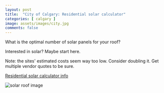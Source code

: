 ```yaml
---
layout: post
title:  "City of Calgary: Residential solar calculator"
categories: [ calgary ]
image: assets/images/city.jpg
comments: false
---
```


What is the optimal number of solar panels for your roof?

Interested in solar?  Maybe start here.

Note: the sites' estimated costs seem way too low.  Consider doubling it. Get multiple vendor quotes to be sure.

[Residential solar calculator info](https://www.calgary.ca/environment/programs/residential-solar-calculator.html)

![solar roof image](https://www.calgary.ca/content/dam/www/uep/esm/solar-calculator/Residential%20Solar%20Calculator%20Icon.png)
